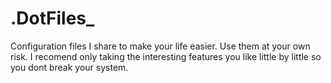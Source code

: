# .DotFiles_
Configuration files I share to make your life easier. Use them at your own risk. I recomend only taking the interesting features you like little by little so you dont break your system.
